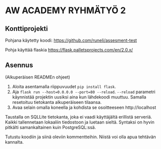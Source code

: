 # AW ACADEMY RYHMÄTYÖ 2
## Konttiprojekti

Pohjana käytetty koodi: https://github.com/runeli/assesment-test

Pohja käyttää flaskia https://flask.palletsprojects.com/en/2.0.x/

## Asennus

(Alkuperäisen READMEn ohjeet)

1. Aloita asentamalla riippuvuudet `pip install flask`.
2. Aja `flask run --host=0.0.0.0 --port=80 --reload`. `--reload` parametri käynnistää projektin uusiksi aina kun lähdekoodi muuttuu. Samalla resetoituu tietokanta alkuperäiseen tilaansa.
3. Avaa selain omalla koneella ja kohdista se osoitteeseen http://localhost

Taustalla on SQLLite tietokanta, joka ei vaadi käyttäjältä erillistä serveriä. Kaikki tallennetaan lokaaliin tiedostoon ja luetaan sieltä.
Syntaksi on hyvin pitkälti samankaltainen kuin PostgreSQL:ssä.

Tutustu koodiin ja siinä oleviin kommentteihin. Niistä voi olla apua tehtävän kannalta.



